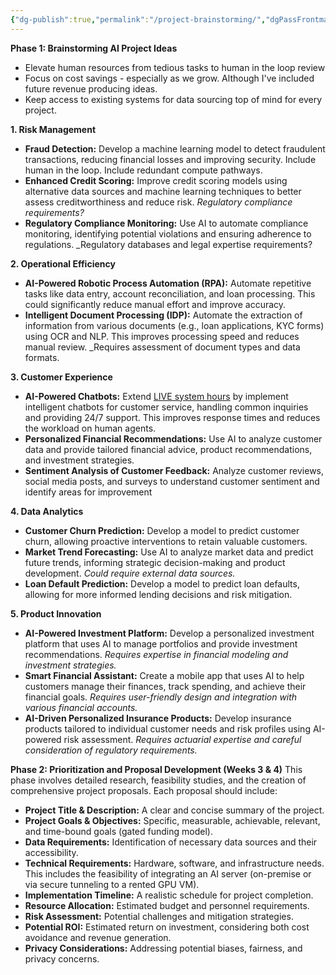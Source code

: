 ```yaml
---
{"dg-publish":true,"permalink":"/project-brainstorming/","dgPassFrontmatter":true,"created":"2024-11-19T20:29:32.111-07:00","updated":"2024-11-19T20:31:22.562-07:00"}
---
```


**Phase 1: Brainstorming AI Project Ideas**  

- Elevate human resources from tedious tasks to human in the loop review
- Focus on cost savings - especially as we grow. Although I've included future revenue producing ideas.
- Keep access to existing systems for data sourcing top of mind for every project.

**1. Risk Management**
- **Fraud Detection:** Develop a machine learning model to detect fraudulent transactions, reducing financial losses and improving security. Include human in the loop. Include redundant compute pathways.
- **Enhanced Credit Scoring:** Improve credit scoring models using alternative data sources and machine learning techniques to better assess creditworthiness and reduce risk. _Regulatory compliance requirements?_
- **Regulatory Compliance Monitoring:** Use AI to automate compliance monitoring, identifying potential violations and ensuring adherence to regulations. _Regulatory databases and legal expertise requirements?

**2. Operational Efficiency**
- **AI-Powered Robotic Process Automation (RPA):** Automate repetitive tasks like data entry, account reconciliation, and loan processing. This could significantly reduce manual effort and improve accuracy.
- **Intelligent Document Processing (IDP):** Automate the extraction of information from various documents (e.g., loan applications, KYC forms) using OCR and NLP. This improves processing speed and reduces manual review. _Requires assessment of document types and data formats.

**3. Customer Experience**
- **AI-Powered Chatbots:** Extend [LIVE system hours](https://trailwest.bank/images/2024/10/CRA-File-Branch-Locations-GeoCode_compliant.pdf) by implement intelligent chatbots for customer service, handling common inquiries and providing 24/7 support. This improves response times and reduces the workload on human agents.
- **Personalized Financial Recommendations:** Use AI to analyze customer data and provide tailored financial advice, product recommendations, and investment strategies.
- **Sentiment Analysis of Customer Feedback:** Analyze customer reviews, social media posts, and surveys to understand customer sentiment and identify areas for improvement

**4. Data Analytics**
- **Customer Churn Prediction:** Develop a model to predict customer churn, allowing proactive interventions to retain valuable customers.
- **Market Trend Forecasting:** Use AI to analyze market data and predict future trends, informing strategic decision-making and product development. _Could require external data sources._
- **Loan Default Prediction:** Develop a model to predict loan defaults, allowing for more informed lending decisions and risk mitigation.

**5. Product Innovation**
- **AI-Powered Investment Platform:** Develop a personalized investment platform that uses AI to manage portfolios and provide investment recommendations. _Requires expertise in financial modeling and investment strategies._
- **Smart Financial Assistant:** Create a mobile app that uses AI to help customers manage their finances, track spending, and achieve their financial goals. _Requires user-friendly design and integration with various financial accounts._
- **AI-Driven Personalized Insurance Products:** Develop insurance products tailored to individual customer needs and risk profiles using AI-powered risk assessment. _Requires actuarial expertise and careful consideration of regulatory requirements._

**Phase 2: Prioritization and Proposal Development (Weeks 3 & 4)**
This phase involves detailed research, feasibility studies, and the creation of comprehensive project proposals. Each proposal should include:  

- **Project Title & Description:** A clear and concise summary of the project.
- **Project Goals & Objectives:** Specific, measurable, achievable, relevant, and time-bound goals (gated funding model).
- **Data Requirements:** Identification of necessary data sources and their accessibility.
- **Technical Requirements:** Hardware, software, and infrastructure needs. This includes the feasibility of integrating an AI server (on-premise or via secure tunneling to a rented GPU VM).
- **Implementation Timeline:** A realistic schedule for project completion.
- **Resource Allocation:** Estimated budget and personnel requirements. 
- **Risk Assessment:** Potential challenges and mitigation strategies. 
- **Potential ROI:** Estimated return on investment, considering both cost avoidance and revenue generation.
- **Privacy Considerations:** Addressing potential biases, fairness, and privacy concerns.